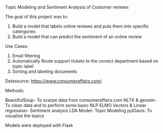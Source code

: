 Topic Modeling and Sentiment Analysis of Customer reviews

The goal of this project was to:

1. Build a model that labels online reviews and puts them into specific catergories
2. Build a model that can predict the sentiment of an online review

Use Cases:

1. Email filtering
2. Automatically Route support tickets to the correct department based on topic label
3. Sorting and labeling documents

Datasource: https://www.consumeraffairs.com/

Methods: 

BeautifulSoup- To scarpe data from consumeraffairs.com 
NLTK & gensim- To clean data and to perform some basic NLP
ELMO Vectors & Linear regression- Sentiment analysis
LDA Model- Topic Modeling
pylDavis: To visualize the topics

Models were deployed with Flask
